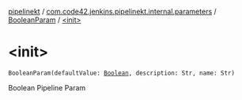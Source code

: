 [pipelinekt](../../index.md) / [com.code42.jenkins.pipelinekt.internal.parameters](../index.md) / [BooleanParam](index.md) / [&lt;init&gt;](./-init-.md)

# &lt;init&gt;

`BooleanParam(defaultValue: `[`Boolean`](https://kotlinlang.org/api/latest/jvm/stdlib/kotlin/-boolean/index.html)`, description: Str, name: Str)`

Boolean Pipeline Param

